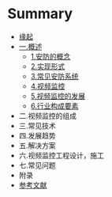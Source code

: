 # Summary

* [缘起](README.md)
* [一.概述](chapter1.md)
  * [1.安防的概念](chapter1/1an-fang-de-gai-nian.md)
  * [2.实现形式](chapter1/2shi-xian-xing-shi.md)
  * [3.常见安防系统](chapter1/3chang-jian-an-fang-xi-tong.md)
  * [4.视频监控](chapter1/4shi-pin-jian-kong.md)
  * [5.视频监控的发展](chapter1/5shi-pin-jian-kong-de-fa-zhan.md)
  * [6.行业构成要素](chapter1/6xing-ye-gou-cheng-yao-su.md)
* 二.视频监控的组成
* 三.常见技术
* 四.发展趋势
* 五.解决方案
* 六.视频监控工程设计，施工
* 七.常见问题
* 附录
* [参考文献](can-kao-wen-xian.md)

